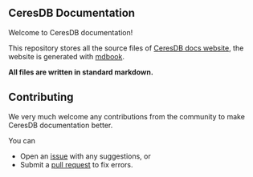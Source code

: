 ## CeresDB Documentation

Welcome to CeresDB documentation!

This repository stores all the source files of [CeresDB docs website](https://docs.ceresdb.io), the website is generated with [mdbook](https://rust-lang.github.io/mdBook/).

**All files are written in standard markdown.**

## Contributing

We very much welcome any contributions from the community to make CeresDB documentation better.

You can

- Open an [issue](https://github.com/CeresDB/docs/issues) with any suggestions, or
- Submit a [pull request](https://github.com/CeresDB/docs/pulls) to fix errors.

